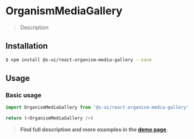 # OrganismMediaGallery

> Description

<!-- ![](./assets/preview.png) -->

## Installation

```sh
$ npm install @s-ui/react-organism-media-gallery --save
```

## Usage

### Basic usage
```js
import OrganismMediaGallery from '@s-ui/react-organism-media-gallery'

return (<OrganismMediaGallery />)
```


> **Find full description and more examples in the [demo page](#).**
